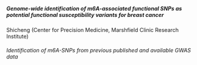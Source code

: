 ##### Genome-wide identification of m6A-associated functional SNPs as potential functional susceptibility variants for breast cancer
Shicheng (Center for Precision Medicine, Marshfield Clinic Research Institute)


###### Identification of m6A-SNPs from previous published and available GWAS data 
